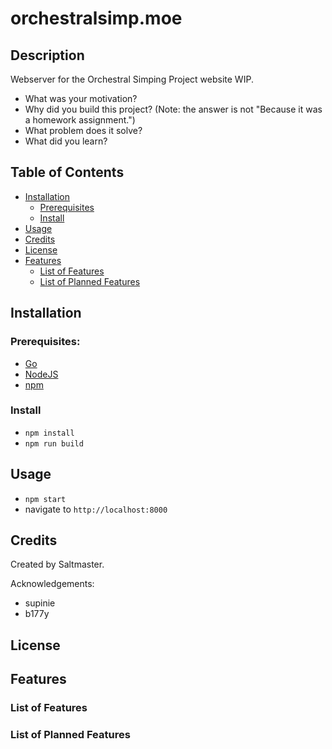 #  orchestralsimp.moe

## Description

Webserver for the Orchestral Simping Project website WIP.

- What was your motivation?
- Why did you build this project? (Note: the answer is not "Because it was a homework assignment.")
- What problem does it solve?
- What did you learn?

## Table of Contents

- [Installation](#installation)
    - [Prerequisites](#prerequisites)
    - [Install](#install)
- [Usage](#usage)
- [Credits](#credits)
- [License](#license)
- [Features](#features)
    - [List of Features](#featureslist)
    - [List of Planned Features](#plannedfeatures)

## Installation

### Prerequisites:
- [Go](https://go.dev/doc/install)
- [NodeJS](https://nodejs.org/en/download)
- [npm](https://docs.npmjs.com/downloading-and-installing-node-js-and-npm)

### Install
- `npm install`
- `npm run build`

## Usage

- `npm start`
- navigate to `http://localhost:8000`

## Credits

Created by Saltmaster.

Acknowledgements:
- supinie
- b177y

## License

<ADD LICENSE>

## Features

### List of Features

### List of Planned Features


